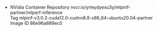 
* NVidia Container
Repository
	nvcr.io/yrleydyexu3y/mlpinf-partner/mlperf-inference   
Tag
	mlpinf-v3.0.2-cuda12.0-cudnn8.8-x86_64-ubuntu20.04-partner   
Image ID
	86e96a889ec0
